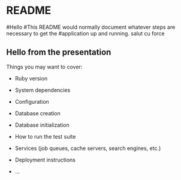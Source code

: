 # README
#Hello
#This README would normally document whatever steps are necessary to get the
#application up and running.
salut cu force
## Hello from the presentation

Things you may want to cover:

* Ruby version

* System dependencies

* Configuration

* Database creation

* Database initialization

* How to run the test suite

* Services (job queues, cache servers, search engines, etc.)

* Deployment instructions

* ...
